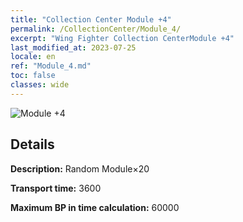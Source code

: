 ```yaml
---
title: "Collection Center Module +4"
permalink: /CollectionCenter/Module_4/
excerpt: "Wing Fighter Collection CenterModule +4"
last_modified_at: 2023-07-25
locale: en
ref: "Module_4.md"
toc: false
classes: wide
---
```



![Module +4](/images/cc/CC_Module_4.png)

## Details

  **Description:** Random Module×20

  **Transport time:** 3600

  **Maximum BP in time calculation:** 60000

